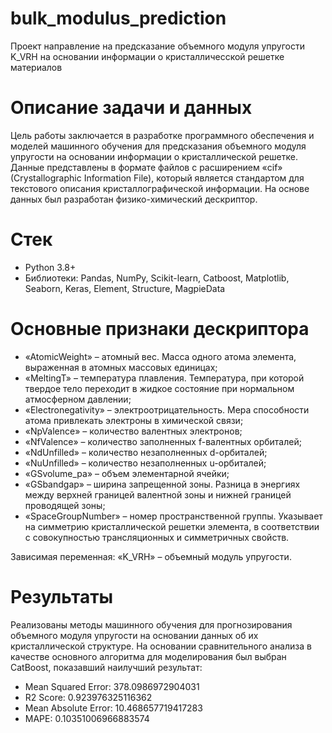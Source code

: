 # bulk_modulus_prediction
Проект направление на предсказание объемного модуля упругости K_VRH на основании информации о кристалличесской решетке материалов

# Описание задачи и данных
Цель работы заключается в разработке программного обеспечения и моделей машинного обучения для предсказания объемного модуля упругости на основании информации о кристаллической решетке. 
Данные представлены в формате файлов с расширением «cif» (Crystallographic Information File), который является стандартом для текстового описания кристаллографической информации. На основе данных был разработан физико-химический дескриптор.

# Стек

- Python 3.8+
- Библиотеки: Pandas, NumPy, Scikit-learn, Catboost, Matplotlib, Seaborn, Keras, Element, Structure, MagpieData

# Основные признаки дескриптора

- «AtomicWeight» – атомный вес. Масса одного атома элемента, выраженная в атомных массовых единицах;
- «MeltingT» – температура плавления. Температура, при которой твердое тело переходит в жидкое состояние при нормальном атмосферном давлении;
- «Electronegativity» – электроотрицательность. Мера способности атома привлекать электроны в химической связи;
- «NpValence» – количество валентных электронов;
- «NfValence» – количество заполненных f-валентных орбиталей;
- «NdUnfilled» – количество незаполненных d-орбиталей;
- «NuUnfilled» – количество незаполненных u-орбиталей;
- «GSvolume_pa» – объем элементарной ячейки;
- «GSbandgap» – ширина запрещенной зоны. Разница в энергиях между верхней границей валентной зоны и нижней границей проводящей зоны;
- «SpaceGroupNumber» – номер пространственной группы. Указывает на симметрию кристаллической решетки элемента, в соответствии с совокупностью трансляционных и симметричных свойств.

Зависимая переменная: «K_VRH» – объемный модуль упругости.

# Результаты
Реализованы методы машинного обучения для прогнозирования объемного модуля упругости на основании данных об их кристаллической структуре. На основании сравнительного анализа в качестве основного алгоритма для моделирования был выбран CatBoost, показавший наилучший результат: 
- Mean Squared Error: 378.0986972904031
- R2 Score: 0.923976325116362
- Mean Absolute Error:  10.468657719417283
- MAPE: 0.10351006966883574
